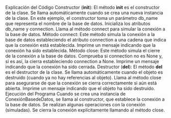 Explicación del Código
Constructor (__init__):
El método __init__ es el constructor de la clase. Se llama automáticamente cuando se crea una nueva instancia de la clase.
En este ejemplo, el constructor toma un parámetro db_name que representa el nombre de la base de datos.
Inicializa los atributos db_name y connection.
Llama al método connect para simular la conexión a la base de datos.
Método connect:
Este método simula la conexión a la base de datos estableciendo el atributo connection a una cadena que indica que la conexión está establecida.
Imprime un mensaje indicando que la conexión ha sido establecida.
Método close:
Este método simula el cierre de la conexión a la base de datos.
Comprueba si connection no es None y, si es así, la cierra estableciendo connection a None.
Imprime un mensaje indicando que la conexión ha sido cerrada.
Destructor (__del__):
El método __del__ es el destructor de la clase. Se llama automáticamente cuando el objeto es destruido (cuando ya no hay referencias al objeto).
Llama al método close para asegurarse de que la conexión se cierra correctamente si aún está abierta.
Imprime un mensaje indicando que el objeto ha sido destruido.
Ejecución del Programa
Cuando se crea una instancia de ConexiónBasedeDatos, se llama al constructor, que establece la conexión a la base de datos.
Se realizan algunas operaciones con la conexión (simuladas).
Se cierra la conexión explícitamente llamando al método close.

